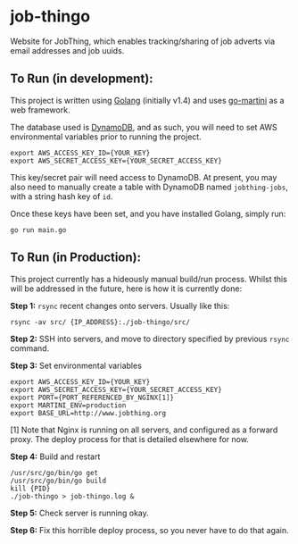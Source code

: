 job-thingo
==========
Website for JobThing, which enables tracking/sharing of job adverts via email addresses and job uuids.

## To Run (in development):
This project is written using [Golang](https://golang.org/doc/code.html) (initially v1.4) and uses [go-martini](https://github.com/go-martini/martini) as a web framework.

The database used is [DynamoDB](http://aws.amazon.com/dynamodb/), and as such, you will need to set AWS environmental variables prior to running the project.

```
export AWS_ACCESS_KEY_ID={YOUR_KEY}
export AWS_SECRET_ACCESS_KEY={YOUR_SECRET_ACCESS_KEY}
```

This key/secret pair will need access to DynamoDB. At present, you may also need to manually create a table with DynamoDB named `jobthing-jobs`, with a string hash key of `id`.

Once these keys have been set, and you have installed Golang, simply run:

```
go run main.go
```

## To Run (in Production):
This project currently has a hideously manual build/run process. Whilst this will be addressed in the future, here is how it is currently done:

**Step 1:** `rsync` recent changes onto servers. Usually like this:

```
rsync -av src/ {IP_ADDRESS}:./job-thingo/src/
```

**Step 2:** SSH into servers, and move to directory specified by previous `rsync` command.

**Step 3:** Set environmental variables

```
export AWS_ACCESS_KEY_ID={YOUR_KEY}
export AWS_SECRET_ACCESS_KEY={YOUR_SECRET_ACCESS_KEY}
export PORT={PORT_REFERENCED_BY_NGINX[1]}
export MARTINI_ENV=production
export BASE_URL=http://www.jobthing.org
```

[1] Note that Nginx is running on all servers, and configured as a forward proxy. The deploy process for that is detailed elsewhere for now.

**Step 4:** Build and restart

```
/usr/src/go/bin/go get
/usr/src/go/bin/go build
kill {PID}
./job-thingo > job-thingo.log &
```

**Step 5:** Check server is running okay.

**Step 6:** Fix this horrible deploy process, so you never have to do that again.

